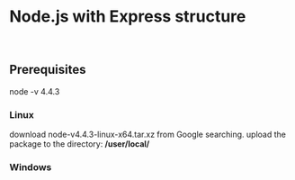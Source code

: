 # Node.js with Express structure
<BR>
<h2>Prerequisites</h2>
<a>node -v 4.4.3</a>
<h3>Linux</h3>
<a>download node-v4.4.3-linux-x64.tar.xz from Google searching.</a>
<a>upload the package to the directory: <strong>/user/local/</strong></a>
<h3>Windows</h3>

